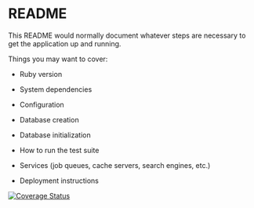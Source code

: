# README

This README would normally document whatever steps are necessary to get the
application up and running.

Things you may want to cover:

* Ruby version

* System dependencies

* Configuration

* Database creation

* Database initialization

* How to run the test suite

* Services (job queues, cache servers, search engines, etc.)

* Deployment instructions

[![Coverage Status](https://coveralls.io/repos/github/kmthorsnes/photogram/badge.svg?branch=master)](https://coveralls.io/github/kmthorsnes/photogram?branch=master)
